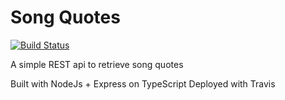 # Song Quotes

[![Build Status](https://travis-ci.org/CarlesKapy/song-quotes.svg?branch=master)](https://travis-ci.org/CarlesKapy/song-quotes)

A simple REST api to retrieve song quotes

Built with NodeJs + Express on TypeScript
Deployed with Travis